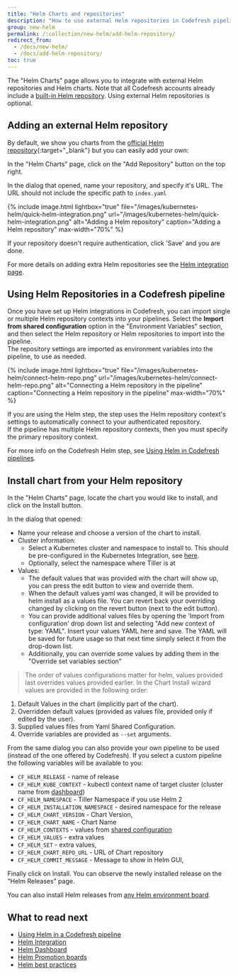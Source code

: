 ```yaml
---
title: "Helm Charts and repositories"
description: "How to use external Helm repositories in Codefresh pipelines"
group: new-helm
permalink: /:collection/new-helm/add-helm-repository/
redirect_from:
  - /docs/new-helm/
  - /docs/add-helm-repository/
toc: true
---
```

The "Helm Charts" page allows you to integrate with external Helm repositories and Helm charts. Note that all Codefresh accounts already include a [built-in Helm repository]({{site.baseurl}}/docs/new-helm/managed-helm-repository/). Using external Helm repositories is optional.

## Adding an external Helm repository

By default, we show you charts from the [official Helm repository](https://github.com/kubernetes/charts){:target="_blank"} but you can easily add your own:

In the "Helm Charts" page, click on the "Add Repository" button on the top right.

In the dialog that opened, name your repository, and specify it's URL. The URL should not include the specific path to `index.yaml`

{% include image.html 
lightbox="true" 
file="/images/kubernetes-helm/quick-helm-integration.png" 
url="/images/kubernetes-helm/quick-helm-integration.png" 
alt="Adding a Helm repository"
caption="Adding a Helm repository" 
max-width="70%" 
%}

If your repository doesn't require authentication, click 'Save' and you are done. 

For more details on adding extra Helm repositories see the [Helm integration page]({{site.baseurl}}/docs/integrations/helm/).

## Using Helm Repositories in a Codefresh pipeline

Once you have set up Helm integrations in Codefresh, you can import single or multiple Helm repository contexts into your pipelines. 
Select the **Import from shared configuration** option in the "Environment Variables" section, and then select the Helm repository or Helm repositories to import into the pipeline.  
The repository settings are imported as environment variables into the pipeline, to use as needed. 


{% include image.html 
lightbox="true" 
file="/images/kubernetes-helm/connect-helm-repo.png" 
url="/images/kubernetes-helm/connect-helm-repo.png" 
alt="Connecting a Helm repository in the pipeline"
caption="Connecting a Helm repository in the pipeline" 
max-width="70%" 
%}

If you are using the Helm step, the step uses the Helm repository context's settings to automatically connect to your authenticated repository.  
If the pipeline has multiple Helm repository contexts, then you must specify the primary repository context.   

For more info on the Codefresh Helm step, see [Using Helm in Codefresh pipelines]({{site.baseurl}}/docs/new-helm/using-helm-in-codefresh-pipeline/).

## Install chart from your Helm repository

In the "Helm Charts" page, locate the chart you would like to install, and click on the Install button.

In the dialog that opened:
- Name your release and choose a version of the chart to install.
- Cluster information:
  - Select a Kubernetes cluster and namespace to install to. This should be pre-configured in the Kubernetes Integration, see [here]({{site.baseurl}}/docs/deploy-to-kubernetes/add-kubernetes-cluster/).
  - Optionally, select the namespace where Tiller is at
- Values:
  - The default values that was provided with the chart will show up, you can press the edit button to view and override them.
  - When the default values yaml was changed, it will be provided to helm install as a values file. You can revert back your overriding changed by clicking on the revert button (next to the edit button).
  - You can provide additional values files by opening the 'Import from configuration' drop down list and selecting "Add new context of type: YAML". Insert your values YAML here and save. The YAML will be saved for future usage so that next time simply select it from the drop-down list.
  - Additionally, you can override some values by adding them in the "Override set variables section"

> The order of values configurations matter for helm, values provided last overrides values provided earlier. In the Chart Install wizard values are provided in the following order:
1. Default Values in the chart (implicitly part of the chart).
2. Overridden default values (provided as values file, provided only if edited by the user).
3. Supplied values files from Yaml Shared Configuration.
4. Override variables are provided as `--set` arguments.

From the same dialog you can also provide your own pipeline to be used (instead of the one offered by Codefresh). If you select a custom pipeline the following variables will be available to you:

* `CF_HELM_RELEASE` - name of release
* `CF_HELM_KUBE_CONTEXT` - kubectl context name of target cluster (cluster name from [dashboard]({{site.baseurl}}/docs/deploy-to-kubernetes/manage-kubernetes/#work-with-your-services))
* `CF_HELM_NAMESPACE` - Tiller Namespace if you use Helm 2 
* `CF_HELM_INSTALLATION_NAMESPACE` - desired namespace for the release 
* `CF_HELM_CHART_VERSION` - Chart Version,
* `CF_HELM_CHART_NAME` - Chart Name
* `CF_HELM_CONTEXTS` - values from [shared configuration]({{site.baseurl}}/docs/configure-ci-cd-pipeline/shared-configuration/#using-shared-helm-values)
* `CF_HELM_VALUES` - extra values
* `CF_HELM_SET` - extra values,
* `CF_HELM_CHART_REPO_URL` - URL of Chart repository
* `CF_HELM_COMMIT_MESSAGE` - Message to show in Helm GUI,

Finally click on Install. You can observe the newly installed release on the "Helm Releases" page.

You can also install Helm releases from [any Helm environment board]({{site.baseurl}}/docs/new-helm/helm-environment-promotion).


## What to read next

* [Using Helm in a Codefresh pipeline]({{site.baseurl}}/docs/new-helm/using-helm-in-codefresh-pipeline/)
* [Helm Integration]({{site.baseurl}}/docs/integrations/helm/)
* [Helm Dashboard]({{site.baseurl}}/docs/new-helm/helm-releases-management)
* [Helm Promotion boards]({{site.baseurl}}/docs/new-helm/helm-environment-promotion)
* [Helm best practices]({{site.baseurl}}/docs/new-helm/helm-best-practices/)


